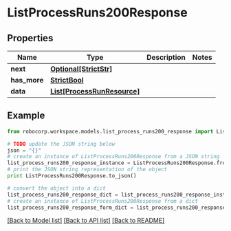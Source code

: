 # ListProcessRuns200Response


## Properties
Name | Type | Description | Notes
------------ | ------------- | ------------- | -------------
**next** | [**Optional[StrictStr]**](Next.md) |  | 
**has_more** | [**StrictBool**](HasMore.md) |  | 
**data** | [**List[ProcessRunResource]**](ProcessRunResource.md) |  | 

## Example

```python
from robocorp.workspace.models.list_process_runs200_response import ListProcessRuns200Response

# TODO update the JSON string below
json = "{}"
# create an instance of ListProcessRuns200Response from a JSON string
list_process_runs200_response_instance = ListProcessRuns200Response.from_json(json)
# print the JSON string representation of the object
print ListProcessRuns200Response.to_json()

# convert the object into a dict
list_process_runs200_response_dict = list_process_runs200_response_instance.to_dict()
# create an instance of ListProcessRuns200Response from a dict
list_process_runs200_response_form_dict = list_process_runs200_response.from_dict(list_process_runs200_response_dict)
```
[[Back to Model list]](../README.md#documentation-for-models) [[Back to API list]](../README.md#documentation-for-api-endpoints) [[Back to README]](../README.md)



